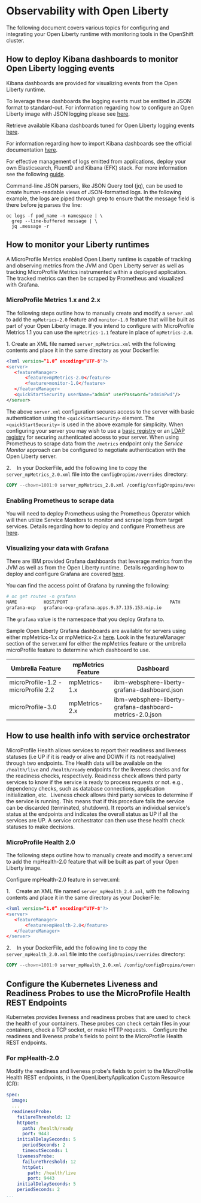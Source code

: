 

# Observability with Open Liberty


The following document covers various topics for configuring and integrating your Open Liberty runtime with monitoring tools in the OpenShift cluster.

## How to deploy Kibana dashboards to monitor Open Liberty logging events  

Kibana dashboards are provided for visualizing events from the Open Liberty runtime.

To leverage these dashboards the logging events must be emitted in JSON format to standard-out. For information regarding how to configure an Open Liberty image with JSON logging please see [here](https://github.com/OpenLiberty/ci.docker#logging). 

Retrieve available Kibana dashboards tuned for Open Liberty logging events [here](https://github.com/OpenLiberty/open-liberty-operator/tree/master/deploy/dashboards/logging).

For information regarding how to import Kibana dashboards see the official documentation [here](https://www.elastic.co/guide/en/kibana/5.6/loading-a-saved-dashboard.html).

For effective management of logs emitted from applications, deploy your own Elasticsearch, FluentD and Kibana (EFK) stack. For more information see the following [guide](https://kabanero.io/guides/app-logging/). 

Command-line JSON parsers, like JSON Query tool (jq), can be used to create human-readable views of JSON-formatted logs. In the following example, the logs are piped through grep to ensure that the message field is there before jq parses the line:

```
oc logs -f pod_name -n namespace | \
  grep --line-buffered message | \
  jq .message -r
```

## How to monitor your Liberty runtimes  

A MicroProfile Metrics enabled Open Liberty runtime is capable of tracking and observing metrics from the JVM and Open Liberty server as well as tracking MicroProfile Metrics instrumented within a deployed application. The tracked metrics can then be scraped by Prometheus and visualized with Grafana.

### MicroProfile Metrics 1.x and 2.x

The following steps outline how to manually create and modify a `server.xml` to add the `mpMetrics-2.0` feature and `monitor-1.0` feature that will be built as part of your Open Liberty image.  If you intend to configure with MicroProfile Metrics 1.1 you can use the `mpMetrics-1.1` feature in place of `mpMetrics-2.0`.

1. Create an XML file named `server_mpMetrics.xml` with the following contents and place it in the same directory as your Dockerfile:


```XML
<?xml version=“1.0” encoding=“UTF-8"?>
<server>
   <featureManager>
       <feature>mpMetrics-2.0</feature>
       <feature>monitor-1.0</feature>
   </featureManager>
   <quickStartSecurity userName="admin" userPassword="adminPwd"/>
</server>
```


The above `server.xml` configuration secures access to the server with basic authentication using the `<quickStartSecurity>` element. The `<quickStartSecurity>` is used in the above example for simplicity. When configuring your server you may wish to use a [basic registry](https://www.ibm.com/support/knowledgecenter/en/SSEQTP_liberty/com.ibm.websphere.wlp.doc/ae/twlp_sec_basic_registry.html) or an [LDAP registry](https://www.ibm.com/support/knowledgecenter/en/SSEQTP_liberty/com.ibm.websphere.wlp.doc/ae/twlp_sec_ldap.html) for securing authenticated access to your server. When using Prometheus to scrape data from the `/metrics` endpoint only the _Service Monitor_ approach can be configured to negotiate authentication with the Open Liberty server. 


2.    In your DockerFile, add the following line to copy the `server_mpMetrics_2.0.xml` file into the `configDropins/overrides` directory:


```DockerFile
COPY --chown=1001:0 server_mpMetrics_2.0.xml /config/configDropins/overrides/
```

### Enabling Prometheus to scrape data 


You will need to deploy Prometheus using the Prometheus Operator which will then utilize Service Monitors to monitor and scrape logs from target services. Details regarding how to deploy and configure Prometheus are [here](https://kabanero.io/guides/app-monitoring/#option-a-deploy-prometheus-prometheus-operator).

### Visualizing your data with Grafana


There are IBM provided Grafana dashboards that leverage metrics from the JVM as well as from the Open Liberty runtime.  Details regarding how to deploy and configure Grafana are covered [here](https://kabanero.io/guides/app-monitoring#deploy-grafana).


You can find the access point of Grafana by running the following:


```bash
# oc get routes -n grafana
NAME          HOST/PORT                                      PATH      SERVICES      PORT      TERMINATION   WILDCARD
grafana-ocp   grafana-ocp-grafana.apps.9.37.135.153.nip.io             grafana-ocp   <all>     reencrypt     None
```

The `grafana` value is the namespace that you deploy Grafana to.

Sample Open Liberty Grafana dashboards are available for servers using either mpMetrics-1.x or mpMetrics-2.x [here](https://github.com/OpenLiberty/open-liberty-operator/tree/master/deploy/dashboards/metrics). Look in the featureManager section of the server.xml for either the mpMetrics feature or the umbrella microProfile feature to determine which dashboard to use.

|Umbrella Feature|  mpMetrics Feature | Dashboard|
|---|---|---|
|microProfile-1.2 - microProfile 2.2 |mpMetrics-1.x|ibm-websphere-liberty-grafana-dashboard.json|
|microProfile-3.0 |mpMetrics-2.x|       ibm-websphere-liberty-grafana-dashboard-metrics-2.0.json|

## How to use health info with service orchestrator  


MicroProfile Health allows services to report their readiness and liveness statuses (i.e UP if it is ready or alive and DOWN if its not ready/alive) through two endpoints. The Health data will be available on the `/health/live` and `/health/ready` endpoints for the liveness checks and for the readiness checks, respectively.
Readiness check allows third party services to know if the service is ready to process requests or not. e.g., dependency checks, such as database connections, application initialization, etc. 
Liveness check allows third party services to determine if the service is running. This means that if this procedure fails the service can be discarded (terminated, shutdown). It reports an individual service's status at the endpoints and indicates the overall status as UP if all the services are UP. A service orchestrator can then use these health check statuses to make decisions.


### MicroProfile Health 2.0

 The following steps outline how to manually create and modify a server.xml to add the mpHealth-2.0 feature that will be built as part of your Open Liberty image.


Configure mpHealth-2.0 feature in server.xml:


1.    Create an XML file named `server_mpHealth_2.0.xml`, with the following contents and place it in the same directory as your DockerFile:


```XML
<?xml version=“1.0” encoding=“UTF-8"?>
<server>
   <featureManager>
       <feature>mpHealth-2.0</feature>
   </featureManager>
</server>
```


2.    In your DockerFile, add the following line to copy the `server_mpHealth_2.0.xml` file into the `configDropins/overrides` directory:


```DockerFile
COPY --chown=1001:0 server_mpHealth_2.0.xml /config/configDropins/overrides/
```


## Configure the Kubernetes Liveness and Readiness Probes to use the MicroProfile Health REST Endpoints


Kubernetes provides liveness and readiness probes that are used to check the health of your containers. These probes can check certain files in your containers, check a TCP socket, or make HTTP requests.
  
Configure the readiness and liveness probe's fields to point to the MicroProfile Health REST endpoints.

### For mpHealth-2.0


Modify the readiness and liveness probe's fields to point to the MicroProfile Health REST endpoints, in the OpenLibertyApplication Custom Resource (CR):


```YAML
spec:
  image:
  ...
  readinessProbe:
    failureThreshold: 12
    httpGet:
      path: /health/ready
      port: 9443
    initialDelaySeconds: 5
      periodSeconds: 2
      timeoutSeconds: 1
    livenessProbe:
      failureThreshold: 12
      httpGet:
        path: /health/live
        port: 9443
    initialDelaySeconds: 5
    periodSeconds: 2
...
```
